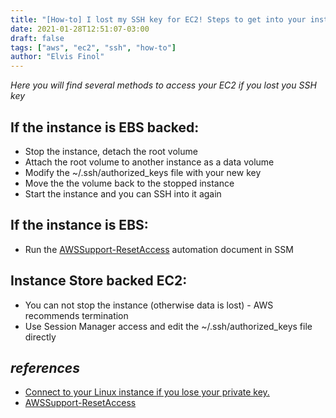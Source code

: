 ```yaml
---
title: "[How-to] I lost my SSH key for EC2! Steps to get into your instance back"
date: 2021-01-28T12:51:07-03:00
draft: false
tags: ["aws", "ec2", "ssh", "how-to"]
author: "Elvis Finol"
---
```


*Here you will find several methods to access your EC2 if you lost you SSH key*

## If the instance is EBS backed:
  - Stop the instance, detach the root volume
  - Attach the root volume to another instance as a data volume
  - Modify the ~/.ssh/authorized_keys file with your new key
  - Move the the volume back to the stopped instance
  - Start the instance and you can SSH into it again

## If the instance is EBS:
- Run the [AWSSupport-ResetAccess](https://docs.aws.amazon.com/systems-manager/latest/userguide/automation-awssupport-resetaccess.html) automation document in SSM

## Instance Store backed EC2:
  - You can not stop the instance (otherwise data is lost) - AWS recommends termination
  - Use Session Manager access and edit the ~/.ssh/authorized_keys file directly

## *references*
- [Connect to your Linux instance if you lose your private key.](https://docs.aws.amazon.com/AWSEC2/latest/UserGuide/replacing-lost-key-pair.html)
- [AWSSupport-ResetAccess](https://docs.aws.amazon.com/systems-manager/latest/userguide/automation-awssupport-resetaccess.html)

